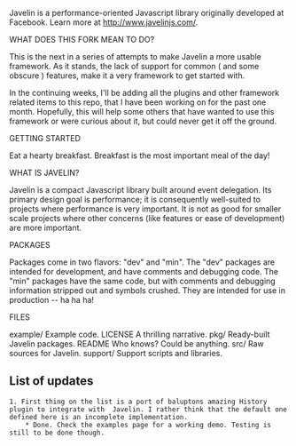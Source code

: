 Javelin is a performance-oriented Javascript library originally developed at
Facebook. Learn more at <http://www.javelinjs.com/>.


WHAT DOES THIS FORK MEAN TO DO?

This is the next in a series of attempts to make Javelin a more usable framework.
As it stands, the lack of support for common ( and some obscure ) features, make 
it a very framework to get started with. 

In the continuing weeks, I'll  be adding all the plugins and other framework related
items to this repo, that I have been working on for the past one month. Hopefully,
this will help some others that have wanted to use this framework or were curious 
about it, but could never get it off the ground.



GETTING STARTED

Eat a hearty breakfast. Breakfast is the most important meal of the day!


WHAT IS JAVELIN?

Javelin is a compact Javascript library built around event delegation. Its
primary design goal is performance; it is consequently well-suited to projects
where performance is very important. It is not as good for smaller scale
projects where other concerns (like features or ease of development) are more
important.


PACKAGES

Packages come in two flavors: "dev" and "min". The "dev" packages are intended
for development, and have comments and debugging code. The "min" packages have
the same code, but with comments and debugging information stripped out and
symbols crushed. They are intended for use in production -- ha ha ha!


FILES

  example/    Example code.
  LICENSE     A thrilling narrative.
  pkg/        Ready-built Javelin packages.
  README      Who knows? Could be anything.
  src/        Raw sources for Javelin.
  support/    Support scripts and libraries.


## List of updates

	1. First thing on the list is a port of baluptons amazing History plugin to integrate with 	Javelin. I rather think that the default one defined here is an incomplete implementation.
		* Done. Check the examples page for a working demo. Testing is still to be done though.
